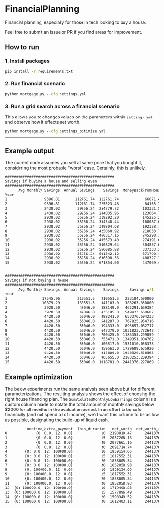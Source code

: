 # FinancialPlanning
Financial planning, especially for those in tech looking to buy a house.

Feel free to submit an issue or PR if you find areas for improvement.


## How to run

### 1. Install packages
```cmd
pip install -r requirements.txt
```

### 2. Run financial scenario
```cmd
python mortgage.py --cfg settings.yml
```

### 3. Run a grid search across a financial scenario

This allows you to changes values on the parameters within `settings.yml` and observe how it effects net worth.

```cmd
python mortgage.py --cfg settings_optimize.yml
```


***

## Example output

The current code assumes you sell at same price that you bought it, considering the most probable "worst" case. Certainly, this is unlikely.

```cmd
##################################################
Savings if buying a house and selling even
##################################################
      Avg Monthly Savings  Annual Savings    Savings  MoneyBackFromHouse     Savings w/I        NetWorth
Year
1                 9396.81       112761.74  112761.74            66071.49   119527.444400   185598.934400
2                 9396.81       112761.74  225523.48            84155.75   253398.182128   337553.932128
3                 2438.02        29256.24  254779.72           103331.54   303446.722996   406778.262996
4                 2438.02        29256.24  284035.96           123664.76   358588.855311   482253.615311
5                 2938.02        35256.24  319292.20           145225.23   427284.988768   572510.218768
6                 2938.02        35256.24  354548.44           168087.07   502933.738361   671020.808361
7                 2938.02        35256.24  389804.68           192328.79   586122.111944   778450.901944
8                 2938.02        35256.24  425060.92           218033.70   677482.528900   895516.228900
9                 2938.02        35256.24  460317.16           245290.10   777696.156288  1022986.256288
10                2938.02        35256.24  495573.40           274191.66   887496.481858  1161688.141858
11                2938.02        35256.24  530829.64           304837.63  1007673.140334  1312510.770334
12                2938.02        35256.24  566085.88           337333.35  1139076.010492  1476409.360492
13                2938.02        35256.24  601342.12           371790.47  1282619.601764  1654410.071764
14                2938.02        35256.24  636598.36           408327.33  1439287.750351  1847615.080351
15                2938.02        35256.24  671854.60           447069.48  1610138.646202  2057208.126202


##################################################
Savings if not buying a house
##################################################
      Avg Monthly Savings  Annual Savings    Savings     Savings w/I        NetWorth
Year
1                17545.96        210551.5   210551.5   223184.590000   223184.590000
2                10879.29        130551.5   341103.0   383263.330800   383263.330800
3                 3920.50         47046.0   388149.0   462291.669384   462291.669384
4                 3920.50         47046.0   435195.0   549423.660607   549423.660607
5                 4420.50         53046.0   488241.0   653376.594233   653376.594233
6                 4420.50         53046.0   541287.0   767825.954716   767825.954716
7                 4420.50         53046.0   594333.0   893657.082717   893657.082717
8                 4420.50         53046.0   647379.0  1031823.772642  1031823.772642
9                 4420.50         53046.0   700425.0  1183353.299859  1183353.299859
10                4420.50         53046.0   753471.0  1349351.804762  1349351.804762
11                4420.50         53046.0   806517.0  1531010.058373  1531010.058373
12                4420.50         53046.0   859563.0  1729609.635920  1729609.635920
13                4420.50         53046.0   912609.0  1946529.526563  1946529.526563
14                4420.50         53046.0   965655.0  2183253.209394  2183253.209394
15                4420.50         53046.0  1018701.0  2441376.227869  2441376.227869
```


## Example optimization

The below experiments run the same analysis seen above but for different parameterizations. The resulting analysis shows the effect of choosing the right house financing plan. The `SumViolatedMonthlyLowEarnings` column is a custom column made to notate the total amount of monthly savings below $2000 for all months in the evaluation period. In an effort to be safe financially (and not spend all of income), we'd want this column to be as low as possible, designating the build-up of liquid cash.

```cmd
          onetime_extra_payment  loan_duration   net_worth  net_worth_rent  SumViolatedMonthlyLowEarnings  SumViolatedMonthlyLowEarnings_rent
0             {0: 0.0, 12: 0.0}             10  2198810.47      2441376.23                        3043.36                                 0.0
1             {0: 0.0, 12: 0.0}             15  2057208.13      2441376.23                           0.00                                 0.0
2             {0: 0.0, 12: 0.0}             20  2077661.16      2441376.23                           0.00                                 0.0
3             {0: 0.0, 12: 0.0}             30  2091714.74      2441376.23                           0.00                                 0.0
4        {0: 0.0, 12: 100000.0}             10  1959154.65      2441376.23                        5173.32                                 0.0
5        {0: 0.0, 12: 100000.0}             15  1817552.31      2441376.23                         936.52                                 0.0
6        {0: 0.0, 12: 100000.0}             20  1838005.34      2441376.23                         540.97                                 0.0
7        {0: 0.0, 12: 100000.0}             30  1852058.93      2441376.23                         182.44                                 0.0
8        {0: 100000.0, 12: 0.0}             10  1959154.65      2441376.23                        5173.32                                 0.0
9        {0: 100000.0, 12: 0.0}             15  1817552.31      2441376.23                         936.52                                 0.0
10       {0: 100000.0, 12: 0.0}             20  1838005.34      2441376.23                         540.97                                 0.0
11       {0: 100000.0, 12: 0.0}             30  1852058.93      2441376.23                         182.44                                 0.0
12  {0: 100000.0, 12: 100000.0}             10  1719498.83      2441376.23                        7303.28                                 0.0
13  {0: 100000.0, 12: 100000.0}             15  1577896.49      2441376.23                        1873.04                                 0.0
14  {0: 100000.0, 12: 100000.0}             20  1598349.52      2441376.23                        1081.94                                 0.0
15  {0: 100000.0, 12: 100000.0}             30  1612403.11      2441376.23                         364.88                                 0.0
```
